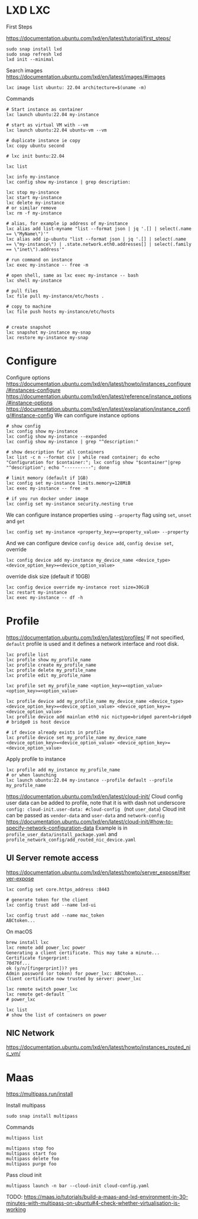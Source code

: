 # LXD LXC

First Steps

https://documentation.ubuntu.com/lxd/en/latest/tutorial/first_steps/

```
sudo snap install lxd
sudo snap refresh lxd
lxd init --minimal
```
Search images https://documentation.ubuntu.com/lxd/en/latest/images/#images
```
lxc image list ubuntu: 22.04 architecture=$(uname -m)
```

Commands
```
# Start instance as container
lxc launch ubuntu:22.04 my-instance

# start as virtual VM with --vm
lxc launch ubuntu:22.04 ubuntu-vm --vm

# duplicate instance ie copy
lxc copy ubuntu second

# lxc init buntu:22.04

lxc list

lxc info my-instance
lxc config show my-instance | grep description:

lxc stop my-instance
lxc start my-instance
lxc delete my-instance
# or similar remove
lxc rm -f my-instance

# alias, for example ip address of my-instance
lxc alias add list-myname "list --format json | jq '.[] | select(.name == \"MyName\")'"
lxc alias add ip-ubuntu "list --format json | jq '.[] | select(.name == \"my-instance\") | .state.network.eth0.addresses[] | select(.family == \"inet\").address'"

# run command on instance
lxc exec my-instance -- free -m

# open shell, same as lxc exec my-instance -- bash
lxc shell my-instance

# pull files
lxc file pull my-instance/etc/hosts .

# copy to machine
lxc file push hosts my-instance/etc/hosts


# create snapshot
lxc snapshot my-instance my-snap
lxc restore my-instance my-snap
```

# Configure

Configure options
https://documentation.ubuntu.com/lxd/en/latest/howto/instances_configure/#instances-configure
https://documentation.ubuntu.com/lxd/en/latest/reference/instance_options/#instance-options
https://documentation.ubuntu.com/lxd/en/latest/explanation/instance_config/#instance-config
We can configure instance options
```
# show config
lxc config show my-instance
lxc config show my-instance --expanded
lxc config show my-instance | grep "^description:"

# show description for all containers
lxc list -c n --format csv | while read container; do echo "Configuration for $container:"; lxc config show "$container"|grep "^description"; echo "----------"; done

# limit memory (default if 1GB)
lxc config set my-instance limits.memory=128MiB
lxc exec my-instance -- free -m

# if you run docker under image
lxc config set my-instance security.nesting true
```

We can configure instance properties using `--property` flag using `set`,
`unset` and `get`
```
lxc config set my-instance <property_key>=<property_value> --property
```

And we can configure device `config device add`, `config devise set`, override
```
lxc config device add my-instance my_device_name <device_type> <device_option_key>=<device_option_value>
```
override disk size (default if 10GB)
```
lxc config device override my-instance root size=30GiB
lxc restart my-instance
lxc exec my-instance -- df -h
```

# Profile

https://documentation.ubuntu.com/lxd/en/latest/profiles/
If not specified, `default` profile is used and it defines a network interface
and root disk.
```
lxc profile list
lxc profile show my_profile_name
lxc profile create my_profile_name
lxc profile delete my_profile_name
lxc profile edit my_profile_name

lxc profile set my_profile_name <option_key>=<option_value> <option_key>=<option_value>

lxc profile device add my_profile_name my_device_name <device_type> <device_option_key>=<device_option_value> <device_option_key>=<device_option_value>
lxc profile device add mainlan eth0 nic nictype=bridged parent=bridge0 # bridge0 is host device

# if device already exists in profile
lxc profile device set my_profile_name my_device_name <device_option_key>=<device_option_value> <device_option_key>=<device_option_value>
```

Apply profile to instance
```
lxc profile add my_instance my_profile_name
# or when launching
lxc launch ubuntu:22.04 my-instance --profile default --profile my_profile_name
```

https://documentation.ubuntu.com/lxd/en/latest/cloud-init/
Cloud config user data can be added to profile, note that it is with dash not
underscore `config: cloud-init.user-data: #cloud-config ` (not `user_data`)
Cloud init can be passed as `vendor-data` and `user-data` and `network-config`
https://documentation.ubuntu.com/lxd/en/latest/cloud-init/#how-to-specify-network-configuration-data
Example is in `profile_user_data/install_package.yaml` and
`profile_network_config/add_routed_nic_device.yaml`




## UI Server remote access

https://documentation.ubuntu.com/lxd/en/latest/howto/server_expose/#server-expose
```
lxc config set core.https_address :8443

# generate token for the client
lxc config trust add --name lxd-ui

lxc config trust add --name mac_token
ABCtoken...
```

On macOS
```
brew install lxc
lxc remote add power_lxc power
Generating a client certificate. This may take a minute...
Certificate fingerprint:
70d76f...
ok (y/n/[fingerprint])? yes
Admin password (or token) for power_lxc: ABCtoken...
Client certificate now trusted by server: power_lxc

lxc remote switch power_lxc
lxc remote get-default
# power_lxc

lxc list
# show the list of containers on power
```

## NIC Network

https://documentation.ubuntu.com/lxd/en/latest/howto/instances_routed_nic_vm/

# Maas

https://multipass.run/install

Install multipass
```
sudo snap install multipass
```

Commands
```
multipass list

multipass stop foo
multipass start foo
multipass delete foo
multipass purge foo
```

Pass cloud init
```
multipass launch -n bar --cloud-init cloud-config.yaml
```

TODO: https://maas.io/tutorials/build-a-maas-and-lxd-environment-in-30-minutes-with-multipass-on-ubuntu#4-check-whether-virtualisation-is-working
